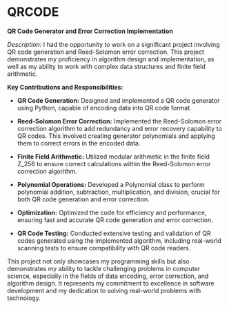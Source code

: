 # QRCODE

**QR Code Generator and Error Correction Implementation**

*Description:*
 I had the opportunity to work on a significant project involving QR code generation and Reed-Solomon error correction. This project demonstrates my proficiency in algorithm design and implementation, as well as my ability to work with complex data structures and finite field arithmetic.

**Key Contributions and Responsibilities:**

- **QR Code Generation:** Designed and implemented a QR code generator using Python, capable of encoding data into QR code format.

- **Reed-Solomon Error Correction:** Implemented the Reed-Solomon error correction algorithm to add redundancy and error recovery capability to QR codes. This involved creating generator polynomials and applying them to correct errors in the encoded data.

- **Finite Field Arithmetic:** Utilized modular arithmetic in the finite field Z_256 to ensure correct calculations within the Reed-Solomon error correction algorithm.

- **Polynomial Operations:** Developed a Polynomial class to perform polynomial addition, subtraction, multiplication, and division, crucial for both QR code generation and error correction.

- **Optimization:** Optimized the code for efficiency and performance, ensuring fast and accurate QR code generation and error correction.

- **QR Code Testing:** Conducted extensive testing and validation of QR codes generated using the implemented algorithm, including real-world scanning tests to ensure compatibility with QR code readers.

This project not only showcases my programming skills but also demonstrates my ability to tackle challenging problems in computer science, especially in the fields of data encoding, error correction, and algorithm design. It represents my commitment to excellence in software development and my dedication to solving real-world problems with technology.
